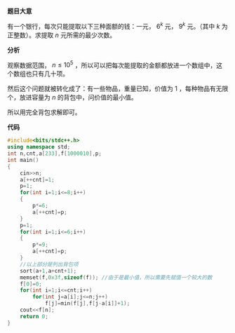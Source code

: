 **题目大意**

有一个银行，每次只能提取以下三种面额的钱：一元， $6^k$ 元， $9^k$ 元。（其中 $k$ 为正整数）。求提取 $n$ 元所需的最少次数。

**分析**

观察数据范围， $n \leq 10^5$ ，所以可以把每次能提取的金额都放进一个数组中，这个数组也只有几十项。

然后这个问题就被转化成了：有一些物品，重量已知，价值为 $1$ ，每种物品有无限个，放进容量为 $n$ 的背包中，问价值的最小值。

所以用完全背包求解即可。

**代码**

```cpp
#include<bits/stdc++.h>
using namespace std;
int n,cnt,a[233],f[1000010],p;
int main()
{
	cin>>n;
	a[++cnt]=1;
	p=1;
	for(int i=1;i<=8;i++)
	{
		p*=6;
		a[++cnt]=p;
	}
	p=1;
	for(int i=1;i<=6;i++)
	{
		p*=9;
		a[++cnt]=p;
	}
    //以上部分是列出背包项
	sort(a+1,a+cnt+1);
	memset(f,0x3f,sizeof(f)); //由于是最小值，所以需要先赋值一个较大的数
	f[0]=0;
	for(int i=1;i<=cnt;i++)
		for(int j=a[i];j<=n;j++)
			f[j]=min(f[j],f[j-a[i]]+1);
	cout<<f[n];
	return 0;
}
```
